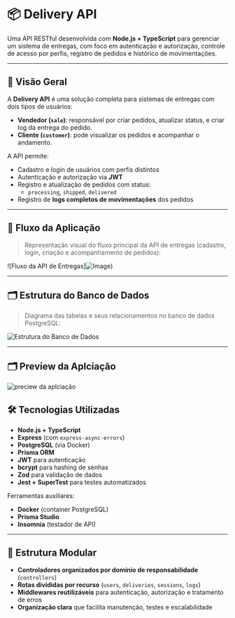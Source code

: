 # 📦 Delivery API

Uma API RESTful desenvolvida com **Node.js + TypeScript** para gerenciar um sistema de entregas, com foco em autenticação e autorização, controle de acesso por perfis, registro de pedidos e histórico de movimentações.

---

## 🚀 Visão Geral

A **Delivery API** é uma solução completa para sistemas de entregas com dois tipos de usuários:

- **Vendedor (`sale`)**: responsável por criar pedidos, atualizar status, e criar log da entrega do pedido.
- **Cliente (`customer`)**: pode visualizar os pedidos e acompanhar o andamento.

A API permite:

- Cadastro e login de usuários com perfis distintos
- Autenticação e autorização via **JWT**
- Registro e atualização de pedidos com status:
  - `processing`, `shipped`, `delivered`
- Registro de **logs completos de movimentações** dos pedidos

---

## 🧭 Fluxo da Aplicação

> Representação visual do fluxo principal da API de entregas (cadastro, login, criação e acompanhamento de pedidos):

![Fluxo da API de Entregas]![Image](https://github.com/user-attachments/assets/2e8ed05d-f998-4a58-8a4c-9600f64a0128))

---

## 🗂️ Estrutura do Banco de Dados

> Diagrama das tabelas e seus relacionamentos no banco de dados PostgreSQL:

![Estrutura do Banco de Dados](![Image](https://github.com/user-attachments/assets/5fa66c9f-e261-40f6-8492-35b01f4cebdc))

---

## 🗂️ Preview da Aplciação

![preciew da aplciação](![Image](https://github.com/user-attachments/assets/f50d724c-af79-47c7-883f-133e76b6ceb5))

## 🛠️ Tecnologias Utilizadas

- **Node.js + TypeScript**
- **Express** (com `express-async-errors`)
- **PostgreSQL** (via Docker)
- **Prisma ORM**
- **JWT** para autenticação
- **bcrypt** para hashing de senhas
- **Zod** para validação de dados
- **Jest + SuperTest** para testes automatizados

Ferramentas auxiliares:

- **Docker** (container PostgreSQL)
- **Prisma Studio**
- **Insomnia** (testador de API)

---

## 🧠 Estrutura Modular

- **Controladores organizados por domínio de responsabilidade** (`controllers`)
- **Rotas divididas por recurso** (`users`, `deliveries`, `sessions`, `logs`)
- **Middlewares reutilizáveis** para autenticação, autorização e tratamento de erros
- **Organização clara** que facilita manutenção, testes e escalabilidade

